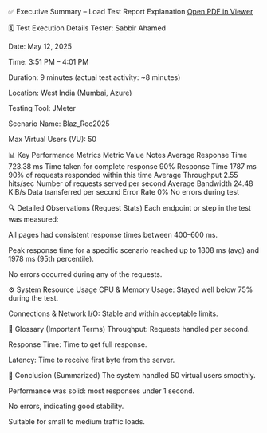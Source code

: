 ✅ Executive Summary – Load Test Report Explanation
[Open PDF in Viewer](https://github.com/sabbir72/Performance_test2025_used_Blazmeter.git/Executive_summary.pdf)

🗓 Test Execution Details
Tester: Sabbir Ahamed

Date: May 12, 2025

Time: 3:51 PM – 4:01 PM

Duration: 9 minutes (actual test activity: ~8 minutes)

Location: West India (Mumbai, Azure)

Testing Tool: JMeter

Scenario Name: Blaz_Rec2025

Max Virtual Users (VU): 50

📊 Key Performance Metrics
Metric	Value	Notes
Average Response Time	723.38 ms	Time taken for complete response
90% Response Time	1787 ms	90% of requests responded within this time
Average Throughput	2.55 hits/sec	Number of requests served per second
Average Bandwidth	24.48 KiB/s	Data transferred per second
Error Rate	0%	No errors during test

🔍 Detailed Observations (Request Stats)
Each endpoint or step in the test was measured:

All pages had consistent response times between 400–600 ms.

Peak response time for a specific scenario reached up to 1808 ms (avg) and 1978 ms (95th percentile).

No errors occurred during any of the requests.

⚙️ System Resource Usage
CPU & Memory Usage: Stayed well below 75% during the test.

Connections & Network I/O: Stable and within acceptable limits.

🧠 Glossary (Important Terms)
Throughput: Requests handled per second.

Response Time: Time to get full response.

Latency: Time to receive first byte from the server.

🧾 Conclusion (Summarized)
The system handled 50 virtual users smoothly.

Performance was solid: most responses under 1 second.

No errors, indicating good stability.

Suitable for small to medium traffic loads.

